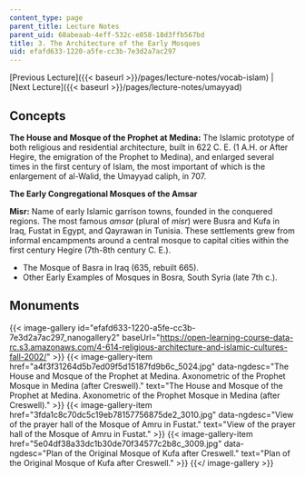 ```yaml
---
content_type: page
parent_title: Lecture Notes
parent_uid: 68abeaab-4eff-532c-e858-18d3ffb567bd
title: 3. The Architecture of the Early Mosques
uid: efafd633-1220-a5fe-cc3b-7e3d2a7ac297
---
```


[Previous Lecture]({{< baseurl >}}/pages/lecture-notes/vocab-islam) | [Next Lecture]({{< baseurl >}}/pages/lecture-notes/umayyad)

Concepts
--------

**The House and Mosque of the Prophet at Medina:** The Islamic prototype of both religious and residential architecture, built in 622 C. E. (1 A.H. or After Hegire, the emigration of the Prophet to Medina), and enlarged several times in the first century of Islam, the most important of which is the enlargement of al-Walid, the Umayyad caliph, in 707.

**The Early Congregational Mosques of the Amsar**

**Misr:** Name of early Islamic garrison towns, founded in the conquered regions. The most famous _amsar_ (plural of _misr_) were Busra and Kufa in Iraq, Fustat in Egypt, and Qayrawan in Tunisia. These settlements grew from informal encampments around a central mosque to capital cities within the first century Hegire (7th-8th century C. E.).

*   The Mosque of Basra in Iraq (635, rebuilt 665).
*   Other Early Examples of Mosques in Bosra, South Syria (late 7th c.).

Monuments
---------
{{< image-gallery id="efafd633-1220-a5fe-cc3b-7e3d2a7ac297_nanogallery2" baseUrl="https://open-learning-course-data-rc.s3.amazonaws.com/4-614-religious-architecture-and-islamic-cultures-fall-2002/" >}}
{{< image-gallery-item href="a4f3f31264d5b7ed09f5d15187fd9b6c_5024.jpg" data-ngdesc="The House and Mosque of the Prophet at Medina. Axonometric of the Prophet Mosque in Medina (after Creswell)." text="The House and Mosque of the Prophet at Medina. Axonometric of the Prophet Mosque in Medina (after Creswell)." >}}
{{< image-gallery-item href="3fda1c8c70dc5c19eb78157756875de2_3010.jpg" data-ngdesc="View of the prayer hall of the Mosque of Amru in Fustat." text="View of the prayer hall of the Mosque of Amru in Fustat." >}}
{{< image-gallery-item href="5e04df38a33dc1b30de70f34577c2b8c_3009.jpg" data-ngdesc="Plan of the Original Mosque of Kufa after Creswell." text="Plan of the Original Mosque of Kufa after Creswell." >}}
{{</ image-gallery >}}